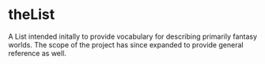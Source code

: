 # theList

A List intended initally to provide vocabulary for describing primarily fantasy worlds.
The scope of the project has since expanded to provide general reference as well.

